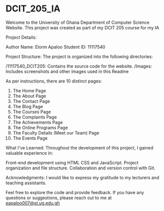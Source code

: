 # DCIT_205_IA
Welcome to the University of Ghana Department of Computer Science Website. This project was created as part of my DCIT 205 course for my IA

Project Details:

Author
Name: Elorm Apaloo
Student ID: 11117540


Project Structure:
The project is organized into the following directories:

/11117540_DCIT205: Contains the source code for the website.
/Images: Includes screenshots and other images used in this Readme


As per instructions, there are 10 distinct pages:
1. The Home Page
2. The About Page
3. The Contact Page
4. The Blog Page
5. The Courses Page
6. The Complaints Page
7. The Achievements Page
8. The Online Programs Page
9. The Faculty Details (Meet our Team) Page
10. The Events Page




What I've Learned:
Throughout the development of this project, I gained valuable experience in:

Front-end development using HTML CSS and JavaScript.
Project organization and file structure.
Collaboration and version control with Git.




Acknowledgments:
I would like to express my gratitude to my lecturers and teaching assistants.

Feel free to explore the code and provide feedback. If you have any questions or suggestions, please reach out to me at eapaloo007@st.ug.edu.gh







